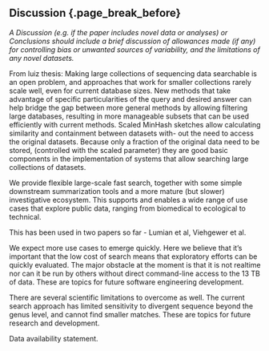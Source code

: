 ## Discussion {.page_break_before}

*A Discussion (e.g. if the paper includes novel data or analyses) or Conclusions should include a brief discussion of allowances made (if any) for controlling bias or unwanted sources of variability, and the limitations of any novel datasets.*

From luiz thesis:
Making large collections of sequencing data searchable is an open problem, and approaches that work for smaller collections rarely scale well, even for current database sizes. New methods that take advantage of specific particularities of the query and desired answer can help bridge the gap between more general methods by allowing filtering large databases, resulting in more manageable subsets that can be used efficiently with current methods.
Scaled MinHash sketches allow calculating similarity and containment between datasets with- out the need to access the original datasets. Because only a fraction of the original data
need to be stored, (controlled with the scaled parameter) they are good basic components in the implementation of systems that allow searching large collections of datasets.

We provide flexible large-scale fast search, together with some simple downstream summarization tools and a more mature (but slower) investigative ecosystem. This supports and enables a wide range of use cases that explore public data, ranging from biomedical to ecological to technical.

This has been used in two papers so far - Lumian et al, Viehgewer et al. 

We expect more use cases to emerge quickly. Here we believe that it’s important that the low cost of search means that exploratory efforts can be quickly evaluated. The major obstacle at the moment is that it is not realtime nor can it be run by others without direct command-line access to the 13 TB of data. These are topics for future software engineering development.

There are several scientific limitations to overcome as well. The current search approach has limited sensitivity to divergent sequence beyond the genus level, and cannot find smaller matches. These are topics for future research and development.

Data availability statement.
